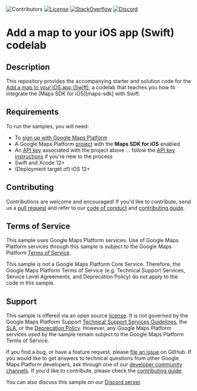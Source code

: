 ![Contributors](https://img.shields.io/github/contributors/googlemaps-samples/codelab-maps-platform-101-swift?color=green)
[![License](https://img.shields.io/github/license/googlemaps-samples/codelab-maps-platform-101-swift?color=blue)][license]
[![StackOverflow](https://img.shields.io/stackexchange/stackoverflow/t/google-maps?color=orange&label=google-maps&logo=stackoverflow)](https://stackoverflow.com/questions/tagged/google-maps)
[![Discord](https://img.shields.io/discord/676948200904589322?color=6A7EC2&logo=discord&logoColor=ffffff)][Discord server]

# Add a map to your iOS app (Swift) codelab

## Description

This repository provides the accompanying starter and solution code for the [Add a map to your iOS app (Swift)][codelab], a codelab that teaches you how to integrate the [Maps SDK for iOS][maps-sdk] with Swift.

## Requirements

To run the samples, you will need:

- To [sign up with Google Maps Platform]
- A Google Maps Platform [project] with the **Maps SDK for iOS** enabled
- An [API key] associated with the project above ... follow the [API key instructions] if you're new to the process
- Swift and Xcode 12+
- (Deployment target of) iOS 12+

## Contributing

Contributions are welcome and encouraged! If you'd like to contribute, send us a [pull request] and refer to our [code of conduct] and [contributing guide].

## Terms of Service

This sample uses Google Maps Platform services. Use of Google Maps Platform services through this sample is subject to the Google Maps Platform [Terms of Service].

This sample is not a Google Maps Platform Core Service. Therefore, the Google Maps Platform Terms of Service (e.g. Technical Support Services, Service Level Agreements, and Deprecation Policy) do not apply to the code in this sample.

## Support

This sample is offered via an open source [license]. It is not governed by the Google Maps Platform Support [Technical Support Services Guidelines], the [SLA], or the [Deprecation Policy]. However, any Google Maps Platform services used by the sample remain subject to the Google Maps Platform Terms of Service.

If you find a bug, or have a feature request, please [file an issue] on GitHub. If you would like to get answers to technical questions from other Google Maps Platform developers, ask through one of our [developer community channels]. If you'd like to contribute, please check the [contributing guide].

You can also discuss this sample on our [Discord server].

[codelab]: https://developers.google.com/codelabs/maps-platform/maps-platform-101-swift
[ios-sdk]: https://developers.google.com/maps/documentation/ios-sdk
[API key]: https://developers.google.com/maps/documentation/ios-sdk/get-api-key
[API key instructions]: https://developers.google.com/maps/documentation/ios-sdk/config#get-key

[code of conduct]: ?tab=coc-ov-file#readme
[contributing guide]: CONTRIBUTING.md
[Deprecation Policy]: https://cloud.google.com/maps-platform/terms
[developer community channels]: https://developers.google.com/maps/developer-community
[Discord server]: https://discord.gg/hYsWbmk
[file an issue]: https://github.com/googlemaps-samples/codelab-maps-platform-101-swift/issues/new/choose
[license]: LICENSE
[pull request]: https://github.com/googlemaps-samples/codelab-maps-platform-101-swift/compare
[project]: https://developers.google.com/maps/documentation/ios-sdk/cloud-setup#enabling-apis
[Sign up with Google Maps Platform]: https://console.cloud.google.com/google/maps-apis/start
[SLA]: https://cloud.google.com/maps-platform/terms/sla
[Technical Support Services Guidelines]: https://cloud.google.com/maps-platform/terms/tssg
[Terms of Service]: https://cloud.google.com/maps-platform/terms
